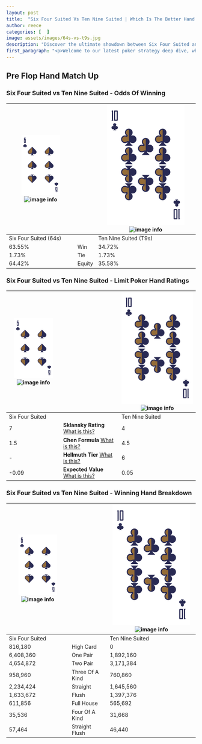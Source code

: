 ```yaml
---
layout: post
title:  "Six Four Suited Vs Ten Nine Suited | Which Is The Better Hand In Poker? A Complete Guide"
author: reece
categories: [  ]
image: assets/images/64s-vs-t9s.jpg
description: "Discover the ultimate showdown between Six Four Suited and Ten Nine Suited in poker! Uncover the odds, strategies, and scenarios where one hand triumphs over the other. Get ready to up your poker game with this thrilling analysis."
first_paragraph: "<p>Welcome to our latest poker strategy deep dive, where we're pitting two distinct hands against each other in a high-stakes showdown: Six Four Suited vs Ten Nine Suited.</p><p>In the dynamic world of poker, every decision counts, and knowing which hand holds the upper hand is key to your success at the table.</p><p>In this article, we'll dissect these two hands, explore the scenarios where one dominates the other, and equip you with the knowledge to make strategic choices that can tip the odds in your favor.</p><p>Get ready to unravel the intriguing dynamics of these poker hands and elevate your game to new heights.</p>"
---
```




[comment]: # (sp0)

## Pre Flop Hand Match Up

<div class="table hand-ratings" markdown="1"> 



### Six Four Suited vs Ten Nine Suited - Odds Of Winning


    
| ![image info](assets/images/hand1/6.png) ![image info](assets/images/hand1/4s.png) |  | ![image info](assets/images/hand2/T.png) ![image info](assets/images/hand2/9s.png) |
| -------- | -------- | -------- |
| Six Four Suited (64s) |  | Ten Nine Suited (T9s) |
| 63.55% | Win | 34.72% |
| 1.73% | Tie | 1.73% |
| 64.42% | Equity | 35.58% |




[comment]: # (sp1)



### Six Four Suited vs Ten Nine Suited - Limit Poker Hand Ratings


    
| ![image info](assets/images/hand1/6.png) ![image info](assets/images/hand1/4s.png) |  | ![image info](assets/images/hand2/T.png) ![image info](assets/images/hand2/9s.png) |
| -------- | -------- | -------- |
| Six Four Suited |  | Ten Nine Suited |
| 7 | **Sklansky Rating** [What is this?](/sklansky-rating-explained) | 4 |
| 1.5 | **Chen Formula** [What is this?](/chen-formula-explained) | 4.5 |
| - | **Hellmuth Tier** [What is this?](/Hellmuth-tier-explained) | 6 |
| -0.09 | **Expected Value** [What is this?](/expected-value-explained) | 0.05 |




[comment]: # (sp2)



### Six Four Suited vs Ten Nine Suited - Winning Hand Breakdown


    
| ![image info](assets/images/hand1/6.png) ![image info](assets/images/hand1/4s.png) |  | ![image info](assets/images/hand2/T.png) ![image info](assets/images/hand2/9s.png) |
| -------- | -------- | -------- |
| Six Four Suited |  | Ten Nine Suited |
| 816,180 | High Card | 0 |
| 6,408,360 | One Pair | 1,892,160 |
| 4,654,872 | Two Pair | 3,171,384 |
| 958,960 | Three Of A Kind | 760,860 |
| 2,234,424 | Straight | 1,645,560 |
| 1,633,672 | Flush | 1,397,376 |
| 611,856 | Full House | 565,692 |
| 35,536 | Four Of A Kind | 31,668 |
| 57,464 | Straight Flush | 46,440 |




[comment]: # (sp3)



</div>

[comment]: # (sp4)



[comment]: # (sp5)

